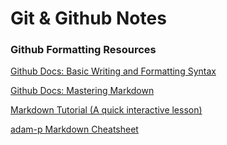 # Git & Github Notes

### Github Formatting Resources
[Github Docs: Basic Writing and Formatting Syntax](https://help.github.com/articles/basic-writing-and-formatting-syntax/)

[Github Docs:  Mastering Markdown](https://guides.github.com/features/mastering-markdown/)

[Markdown Tutorial (A quick interactive lesson)](http://www.markdowntutorial.com/)

[ adam-p Markdown Cheatsheet](https://github.com/adam-p/markdown-here/wiki/Markdown-Cheatsheet)
